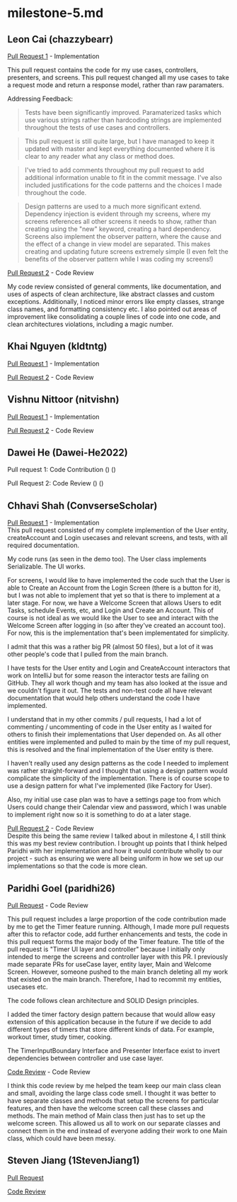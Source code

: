 # milestone-5.md

## Leon Cai (chazzybearr)
[Pull Request 1](https://github.com/CSC207-2022F-UofT/course-project-productive-potato-sloth/pull/15) - Implementation <br />

This pull request contains the code for my use cases, controllers, presenters, and screens. This pull request changed all my use cases to take a request mode and return a response model, rather than raw paramaters.

Addressing Feedback:
> Tests have been significantly improved. 
> Paramaterized tasks which use various strings rather than hardcoding strings are implemented throughout the tests of use cases and controllers.

> This pull request is still quite large, but I have managed to keep it updated with master and kept everything documented where it is clear to any reader what any class or method does.

> I've tried to add comments throughout my pull request to add additional information unable to fit in the commit message. 
> I've also included justifications for the code patterns and the choices I made throughout the code.

> Design patterns are used to a much more significant extend. 
> Dependency injection is evident through my screens, where my screens references all other screens it needs to show, rather than creating using the "new" keyword, creating a hard dependency. 
> Screens also implement the observer pattern, where the cause and the effect of a change in view model are separated. This makes creating and updating future screens extremely simple (I even felt the benefits of the observer pattern while I was coding my screens!)


[Pull Request 2](https://github.com/CSC207-2022F-UofT/course-project-productive-potato-sloth/pull/40) - Code Review <br />

My code review consisted of general comments, like documentation, and uses of aspects of clean architecture, like abstract classes and custom exceptions. Additionally, I noticed minor errors like empty classes, strange class names, and formatting consistency etc. I also pointed out areas of improvement like consolidating a couple lines of code into one code, and clean architectures violations, including a magic number.


## Khai Nguyen (kldtntg)
[Pull Request 1]() - Implementation <br />

[Pull Request 2]() - Code Review <br />

## Vishnu Nittoor (nitvishn)

[Pull Request 1]() - Implementation 


[Pull Request 2]() - Code Review

## Dawei He (Dawei-He2022)

Pull request 1: Code Contribution () ()


Pull Request 2: Code Review () ()


## Chhavi Shah (ConvserseScholar)
[Pull Request 1](https://github.com/CSC207-2022F-UofT/course-project-productive-potato-sloth/pull/42) - Implementation <br />
This pull request consisted of my complete implemention of the User entity, createAccount and Login usecases and relevant screens, and tests, with all required documentation. 

My code runs (as seen in the demo too). The User class implements Serializable. The UI works. 

For screens, I would like to have implemented the code such that the User is able to Create an Account from the Login Screen (there is a button for it), but I was not able to implement that yet so that is there to implement at a later stage. For now, we have a Welcome Screen that allows Users to edit Tasks, schedule Events, etc, and Login and Create an Account. This of course is not ideal as we would like the User to see and interact with the Welcome Screen after logging in (so after they've created an account too). For now, this is the implementation that's been implementated for simplicity. 

I admit that this was a rather big PR (almost 50 files), but a lot of it was other people's code that I pulled from the main branch. 

I have tests for the User entity and Login and CreateAccount interactors that work on IntelliJ but for some reason the interactor tests are failing on GitHub. They all work though and my team has also looked at the issue and we couldn't figure it out. The tests and non-test code all have relevant documentation that would help others understand the code I have implemented. 

I understand that in my other commits / pull requests, I had a lot of commenting / uncommenting of code in the User entity as I waited for others to finish their implementations that User depended on. As all other entities were implemented and pulled to main by the time of my pull request, this is resolved and the final implementation of the User entity is there. 

I haven't really used any design patterns as the code I needed to implement was rather straight-forward and I thought that using a design pattern would complicate the simplicity of the implementation. There is of course scope to use a design pattern for what I've implemented (like Factory for User). 

Also, my initial use case plan was to have a settings page too from which Users could change their Calendar view and password, which I was unable to implement right now so it is something to do at a later stage. 


[Pull Request 2](https://github.com/CSC207-2022F-UofT/course-project-productive-potato-sloth/pull/24) - Code Review <br />
Despite this being the same review I talked about in milestone 4, I still think this was my best review contribution. I brought up points that I think helped Paridhi with her implementation and how it would contribute wholly to our project - such as ensuring we were all being uniform in how we set up our implementations so that the code is more clean. 

## Paridhi Goel (paridhi26)

[Pull Request](https://github.com/CSC207-2022F-UofT/course-project-productive-potato-sloth/pull/39) - Code Review <br />

This pull request includes a large proportion of the code contribution made by me to get the Timer feature running.
Although, I made more pull requests after this to refactor code, add further enhancements and tests, the code in this pull request forms the major
body of the Timer feature. The title of the pull request is "Timer UI layer and controller" because I initially only intended 
to merge the screens and controller layer with this PR. I previously made separate PRs for useCase layer, entity layer, Main and Welcome Screen. 
However, someone pushed to the main branch deleting all my work that existed on the main branch. Therefore, I had to recommit my entities, usecases etc. 

The code follows clean architecture and SOLID Design principles.

I added the timer factory design pattern because that would allow easy extension of this application because in the future if we decide to add different 
types of timers that store different kinds of data. For example, workout timer, study timer, cooking. 

The TimerInputBoundary Interface and Presenter Interface exist to invert dependencies between controller and use case layer.   

[Code Review](https://github.com/CSC207-2022F-UofT/course-project-productive-potato-sloth/pull/31) - Code Review <br />

I think this code review by me helped the team keep our main class clean and small, avoiding the large class code smell. 
I thought it was better to have separate classes and methods that setup the screens for particular features, and then 
have the welcome screen call these classes and methods. The main method of Main 
class then just has to set up the welcome screen. This allowed us all to work on our separate classes and connect them in the end 
instead of everyone adding their work to one Main class, which could have been messy.

## Steven Jiang (1StevenJiang1)

[Pull Request]() 


[Code Review](https://github.com/CSC207-2022F-UofT/course-project-productive-potato-sloth/pull/47#pullrequestreview-1211167457) 
